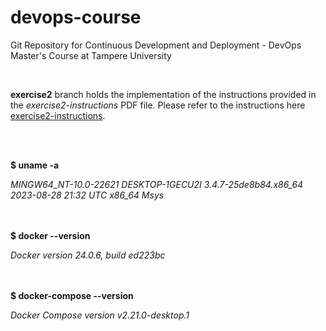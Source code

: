 # devops-course
Git Repository for Continuous Development and Deployment - DevOps Master's Course at Tampere University

<br>

**exercise2** branch holds the implementation of the instructions provided in the *exercise2-instructions* PDF file. Please refer to the instructions here [exercise2-instructions](./exercise2-instructions.pdf).

<br>
<br>


**$ uname -a**

*MINGW64_NT-10.0-22621 DESKTOP-1GECU2I 3.4.7-25de8b84.x86_64 2023-08-28 21:32 UTC x86_64 Msys*
<br>
<br>
<br>

**$ docker --version**

*Docker version 24.0.6, build ed223bc*
<br>
<br>
<br>

**$ docker-compose --version**

*Docker Compose version v2.21.0-desktop.1*

